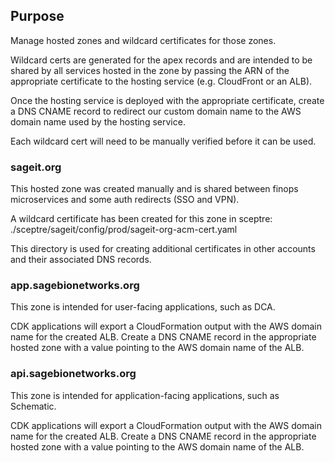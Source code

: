 ## Purpose

Manage hosted zones and wildcard certificates for those zones.

Wildcard certs are generated for the apex records and are intended to be
shared by all services hosted in the zone by passing the ARN of the
appropriate certificate to the hosting service (e.g. CloudFront or an ALB).

Once the hosting service is deployed with the appropriate certificate, create
a DNS CNAME record to redirect our custom domain name to the AWS domain name
used by the hosting service.

Each wildcard cert will need to be manually verified before it can be used.

### sageit.org

This hosted zone was created manually and is shared between finops
microservices and some auth redirects (SSO and VPN).

A wildcard certificate has been created for this zone in sceptre:
./sceptre/sageit/config/prod/sageit-org-acm-cert.yaml

This directory is used for creating additional certificates in other
accounts and their associated DNS records.

### app.sagebionetworks.org

This zone is intended for user-facing applications, such as DCA.

CDK applications will export a CloudFormation output with the AWS domain
name for the created ALB. Create a DNS CNAME record in the appropriate
hosted zone with a value pointing to the AWS domain name of the ALB.

### api.sagebionetworks.org

This zone is intended for application-facing applications, such as Schematic.

CDK applications will export a CloudFormation output with the AWS domain
name for the created ALB. Create a DNS CNAME record in the appropriate
hosted zone with a value pointing to the AWS domain name of the ALB.
